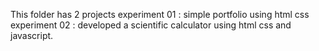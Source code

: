 This folder has 2 projects 
experiment 01 : simple portfolio using html css 
experiment 02 : developed a scientific calculator using html css and javascript.

